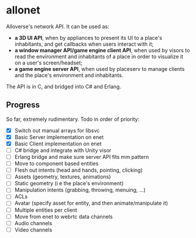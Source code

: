 # allonet

Alloverse's network API. It can be used as:

* **a 3D UI API**, when by appliances to present its UI to a place's
  inhabitants, and get callbacks when users interact with it;
* **a window manager API/game engine client API**, when used by visors
  to read the environment and inhabitants of a place in order to visualize
  it on a user's screen/headset;
* **a game engine server API**, when used by placeserv to manage clients and
  the place's environment and inhabitants.

The API is in C, and bridged into C# and Erlang.

## Progress

So far, extremely rudimentary. Todo in order of priority:

- [x] Switch out manual arrays for libsvc
- [x] Basic Server implementation on enet
- [x] Basic Client implementation on enet
- [ ] C# bridge and integrate with Unity visor
- [ ] Erlang bridge and make sure server API fits mm pattern
- [ ] Move to component based entities
- [ ] Flesh out intents (head and hands, pointing, clicking)
- [ ] Assets (geometry, textures, animations)
- [ ] Static geometry (i e the place's environment)
- [ ] Manipulation intents (grabbing, throwing, menuing, ...)
- [ ] ACLs
- [ ] Avatar (specify asset for entity, and then animate/manipulate it)
- [ ] Multiple entities per client
- [ ] Move from enet to webrtc data channels
- [ ] Audio channels
- [ ] Video channels
